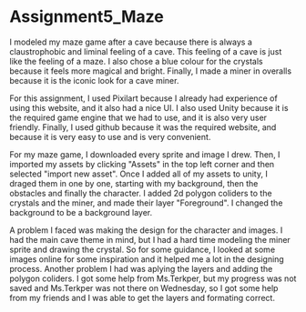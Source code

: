 # Assignment5_Maze
I modeled my maze game after a cave because there is always a claustrophobic and liminal feeling of a cave. This feeling of a cave is just like the feeling of a maze. I also chose a blue colour for the crystals because it feels more magical and bright. Finally, I made a miner in overalls because it is the iconic look for a cave miner. 

For this assignment, I used Pixilart because I already had experience of using this website, and it also had a nice UI. I also used Unity because it is the required game engine that we had to use, and it is also very user friendly. Finally, I used github because it was the required website, and because it is very easy to use and is very convenient.

For my maze game, I downloaded every sprite and image I drew. Then, I imported my assets by clicking "Assets" in the top left corner and then selected "import new asset". Once I added all of my assets to unity, I draged them in one by one, starting with my background, then the obstacles and finally the character. I added 2d polygon coliders to the crystals and the miner, and made their layer "Foreground". I changed the background to be a background layer.

A problem I faced was making the design for the character and images. I had the main cave theme in mind, but I had a hard time modeling the miner sprite and drawing the crystal. So for some guidance, I looked at some images online for some inspiration and it helped me a lot in the designing process. Another problem I had was aplying the layers and adding the polygon coliders. I got some help from Ms.Terkper, but my progress was not saved and Ms.Terkper was not there on Wednesday, so I got some help from my friends and I was able to get the layers and formating correct. 

